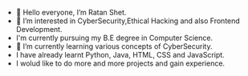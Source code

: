 - 👋 Hello everyone, I’m Ratan Shet.
- 👀 I’m interested in CyberSecurity,Ethical Hacking and also Frontend Development.
-    I'm currently pursuing my B.E degree in Computer Science.
- 🌱 I’m currently learning various concepts of CyberSecurity.
-    I have already learnt Python, Java, HTML, CSS and JavaScript.
-    I wolud like to do more and more projects and gain experience.

<!---
ratanshet123/ratanshet123 is a ✨ special ✨ repository because its `README.md` (this file) appears on your GitHub profile.
You can click the Preview link to take a look at your changes.
--->
